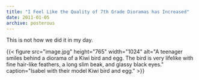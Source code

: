 ```yaml
---
title: "I Feel Like the Quality of 7th Grade Dioramas has Increased"
date: 2011-01-05
archive: posterous
---
```


This is not how we did it in my day.

{{< figure 
	src="image.jpg" 
	height="765" 
	width="1024" 
	alt="A teenager smiles behind a diorama of a Kiwi bird and egg. The bird is very lifelike with fine hair-like feathers, a long slim beak, and glassy black eyes." 
	caption="Isabel with their model Kiwi bird and egg." >}}